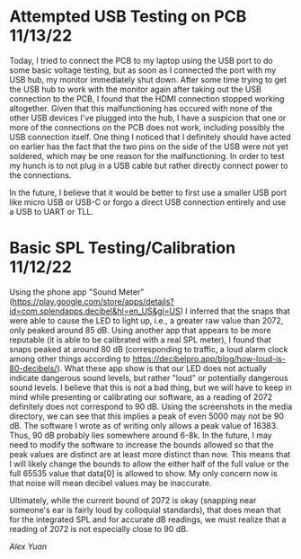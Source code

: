 # Attempted USB Testing on PCB 11/13/22

Today, I tried to connect the PCB to my laptop using the USB port to do some basic voltage testing, but as soon as I connected the port with my USB hub, my monitor immediately shut down. After some time trying to get the USB hub to work with the monitor again after taking out the USB connection to the PCB, I found that the HDMI connection stopped working altogether. Given that this malfunctioning has occured with none of the other USB devices I've plugged into the hub, I have a suspicion that one or more of the connections on the PCB does not work, including possibly the USB connection itself. One thing I noticed that I definitely should have acted on earlier has the fact that the two pins on the side of the USB were not yet soldered, which may be one reason for the malfunctioning. In order to test my hunch is to not plug in a USB cable but rather directly connect power to the connections.

In the future, I believe that it would be better to first use a smaller USB port like micro USB or USB-C or forgo a direct USB connection entirely and use a USB to UART or TLL.

# Basic SPL Testing/Calibration 11/12/22 

Using the phone app "Sound Meter" (https://play.google.com/store/apps/details?id=com.splendapps.decibel&hl=en_US&gl=US) I inferred that the snaps that were able 
to cause the LED to light up, i.e., a greater raw value than 2072, only peaked around 85 dB. Using another app that appears to be more reputable (it is able to be calibrated with 
a real SPL meter), I found that snaps peaked at around 80 dB (corresponding to traffic, a loud alarm clock among other things according to https://decibelpro.app/blog/how-loud-is-80-decibels/). What these app show is that our LED does not actually indicate dangerous sound levels, but rather "loud" or potentially dangerous sound levels.
 I believe that this is not a bad thing, but we will have to keep in mind while presenting or calibrating our software, as a reading of 2072 definitely does not correspond to 90 dB.
Using the screenshots in the media directory, we can see that this implies a peak of even 5000 may not be 90 dB. The software I wrote as of writing only allows a peak value of 16383. Thus, 
90 dB probably lies somewhere around 6-8k. In the future, I may need to modify the software to increase the bounds allowed so that the peak values are distinct are at least more distinct than now.
This means that I will likely change the bounds to allow the either half of the full value or the full 65535 value that data[0] is allowed to show. My only concern now 
is that noise will mean decibel values may be inaccurate.
                                                             
Ultimately, while the current bound of 2072 is okay (snapping near someone's ear is fairly loud by colloquial standards), that does mean that for the integrated SPL
and for accurate dB readings, we must realize that a reading of 2072 is not especially close to 90 dB. 

*Alex Yuan*
